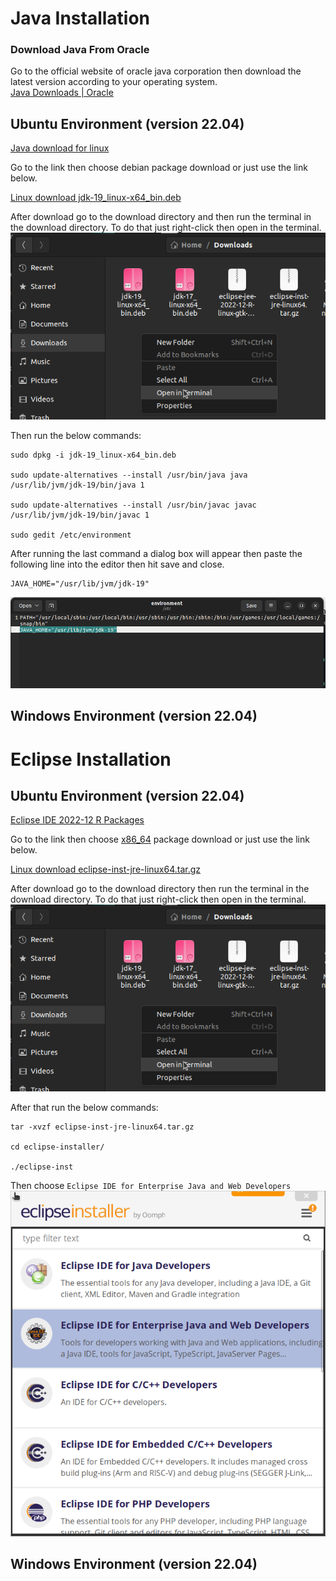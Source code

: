# Java Installation
### Download Java From Oracle
Go to the official website of oracle java corporation then download the latest version according to your operating system. <br>
[Java Downloads | Oracle](https://www.oracle.com/java/technologies/downloads/)

## Ubuntu Environment (version 22.04)

[Java download for linux](https://www.oracle.com/java/technologies/downloads/#jdk19-linux)

Go to the link then choose debian package download or just use the link below.

[Linux download jdk-19_linux-x64_bin.deb](https://download.oracle.com/java/19/latest/jdk-19_linux-x64_bin.deb)

After download go to the download directory and then run the terminal in the download directory. To do that just right-click then open in the terminal. <br>
![Right click to open in terminal](https://github.com/rudradcruze/learning-java-spring-boot/blob/main/images/terminal-open.png)

Then run the below commands:
```
sudo dpkg -i jdk-19_linux-x64_bin.deb

sudo update-alternatives --install /usr/bin/java java /usr/lib/jvm/jdk-19/bin/java 1

sudo update-alternatives --install /usr/bin/javac javac /usr/lib/jvm/jdk-19/bin/javac 1

sudo gedit /etc/environment
```

After running the last command a dialog box will appear then paste the following line into the editor then hit save and close.
```
JAVA_HOME="/usr/lib/jvm/jdk-19"
```
![Set Java Home](https://github.com/rudradcruze/learning-java-spring-boot/blob/main/images/java-home-enviornment.png)

## Windows Environment (version 22.04)

# Eclipse Installation
## Ubuntu Environment (version 22.04)

[Eclipse IDE 2022-12 R Packages](https://www.eclipse.org/downloads/packages/)

Go to the link then choose [x86_64](https://www.eclipse.org/downloads/download.php?file=/oomph/epp/2022-12/R/eclipse-inst-jre-linux64.tar.gz) package download or just use the link below. <br>

[Linux download eclipse-inst-jre-linux64.tar.gz](https://www.eclipse.org/downloads/download.php?file=/oomph/epp/2022-12/R/eclipse-inst-jre-linux64.tar.gz)

After download go to the download directory then run the terminal in the download directory. To do that just right-click then open in the terminal.
![Right click to open in terminal](https://github.com/rudradcruze/learning-java-spring-boot/blob/main/images/terminal-open.png)

After that run the below commands:
```
tar -xvzf eclipse-inst-jre-linux64.tar.gz

cd eclipse-installer/ 

./eclipse-inst
```

Then choose `Eclipse IDE for Enterprise Java and Web Developers`
![Eclipse IDE for Enterprise Java and Web Developers](https://github.com/rudradcruze/learning-java-spring-boot/blob/main/images/eclipes-for-developers.png)

## Windows Environment (version 22.04)